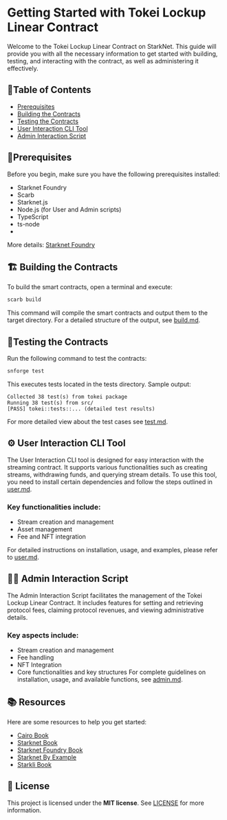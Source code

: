 # Getting Started with Tokei Lockup Linear Contract
Welcome to the Tokei Lockup Linear Contract on StarkNet. This guide will provide you with all the necessary information to get started with building, testing, and interacting with the contract, as well as administering it effectively.

## 📝Table of Contents
- [Prerequisites](#prerequisites)
- [Building the Contracts](#building-the-contracts)
- [Testing the Contracts](#testing-the-contracts)
- [User Interaction CLI Tool](#user-interaction-cli-tool)
- [Admin Interaction Script](#admin-interaction-script)

## 📖Prerequisites
Before you begin, make sure you have the following prerequisites installed:

- Starknet Foundry
- Scarb
- Starknet.js
- Node.js (for User and Admin scripts)
- TypeScript
- ts-node
- 

More details: [Starknet Foundry](https://foundry-rs.github.io/starknet-foundry/)

## 🏗️ Building the Contracts
To build the smart contracts, open a terminal and execute:

```bash
scarb build
```
This command will compile the smart contracts and output them to the target directory. For a detailed structure of the output, see [build.md]((https://github.com/Akashneelesh/tokei/blob/main/book/src/getting-started/build.md)).

## 🔨Testing the Contracts
Run the following command to test the contracts:
```bash
snforge test
```
This executes tests located in the tests directory. Sample output:

```
Collected 38 test(s) from tokei package
Running 38 test(s) from src/
[PASS] tokei::tests::... (detailed test results)
```

For more detailed view about the test cases see [test.md](https://github.com/Akashneelesh/tokei/blob/main/book/src/getting-started/test.md).

## ⚙ User Interaction CLI Tool
The User Interaction CLI tool is designed for easy interaction with the streaming contract. It supports various functionalities such as creating streams, withdrawing funds, and querying stream details. To use this tool, you need to install certain dependencies and follow the steps outlined in [user.md](https://github.com/Akashneelesh/tokei/blob/main/book/src/getting-started/user.md).

### Key functionalities include:

- Stream creation and management
- Asset management
- Fee and NFT integration

For detailed instructions on installation, usage, and examples, please refer to [user.md](https://github.com/Akashneelesh/tokei/blob/main/book/src/getting-started/user.md).

## 👮‍♂️ Admin Interaction Script
The Admin Interaction Script facilitates the management of the Tokei Lockup Linear Contract. It includes features for setting and retrieving protocol fees, claiming protocol revenues, and viewing administrative details.

### Key aspects include:
- Stream creation and management
- Fee handling
- NFT Integration
- Core functionalities and key structures
For complete guidelines on installation, usage, and available functions, see [admin.md](https://github.com/Akashneelesh/tokei/blob/main/book/src/getting-started/admin.md).

## 📚 Resources

Here are some resources to help you get started:

- [Cairo Book](https://book.cairo-lang.org/)
- [Starknet Book](https://book.starknet.io/)
- [Starknet Foundry Book](https://foundry-rs.github.io/starknet-foundry/)
- [Starknet By Example](https://starknet-by-example.voyager.online/)
- [Starkli Book](https://book.starkli.rs/)

## 📖 License

This project is licensed under the **MIT license**. See [LICENSE](LICENSE) for more information.
